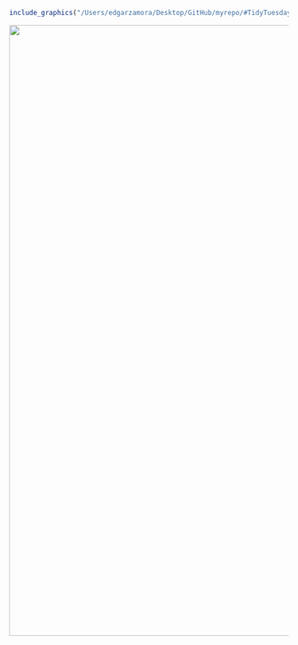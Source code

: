 ``` r
include_graphics("/Users/edgarzamora/Desktop/GitHub/myrepo/#TidyTuesday/Australian Pets/australian_pets.jpeg")
```

<img src="/Users/edgarzamora/Desktop/GitHub/myrepo/#TidyTuesday/Australian Pets/australian_pets.jpeg" width="1100" />
